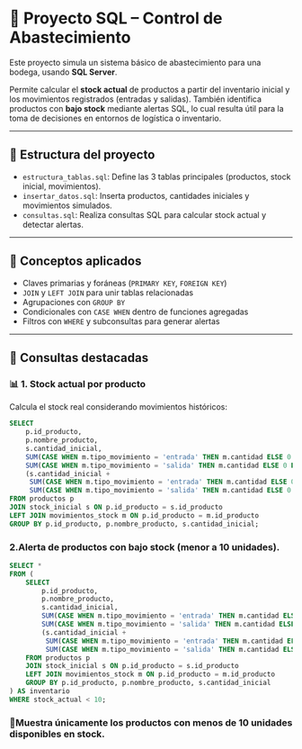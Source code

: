 # 🧾 Proyecto SQL – Control de Abastecimiento

Este proyecto simula un sistema básico de abastecimiento para una bodega, usando **SQL Server**.

Permite calcular el **stock actual** de productos a partir del inventario inicial y los movimientos registrados (entradas y salidas). También identifica productos con **bajo stock** mediante alertas SQL, lo cual resulta útil para la toma de decisiones en entornos de logística o inventario.

---

## 📁 Estructura del proyecto

- `estructura_tablas.sql`: Define las 3 tablas principales (productos, stock inicial, movimientos).
- `insertar_datos.sql`: Inserta productos, cantidades iniciales y movimientos simulados.
- `consultas.sql`: Realiza consultas SQL para calcular stock actual y detectar alertas.

---

## 🧠 Conceptos aplicados

- Claves primarias y foráneas (`PRIMARY KEY`, `FOREIGN KEY`)
- `JOIN` y `LEFT JOIN` para unir tablas relacionadas
- Agrupaciones con `GROUP BY`
- Condicionales con `CASE WHEN` dentro de funciones agregadas
- Filtros con `WHERE` y subconsultas para generar alertas

---

## 🧪 Consultas destacadas

### 📊 1. Stock actual por producto

Calcula el stock real considerando movimientos históricos:

```sql
SELECT 
    p.id_producto,
    p.nombre_producto,
    s.cantidad_inicial,
    SUM(CASE WHEN m.tipo_movimiento = 'entrada' THEN m.cantidad ELSE 0 END) AS total_entradas,
    SUM(CASE WHEN m.tipo_movimiento = 'salida' THEN m.cantidad ELSE 0 END) AS total_salidas,
    (s.cantidad_inicial + 
     SUM(CASE WHEN m.tipo_movimiento = 'entrada' THEN m.cantidad ELSE 0 END) - 
     SUM(CASE WHEN m.tipo_movimiento = 'salida' THEN m.cantidad ELSE 0 END)) AS stock_actual
FROM productos p
JOIN stock_inicial s ON p.id_producto = s.id_producto
LEFT JOIN movimientos_stock m ON p.id_producto = m.id_producto
GROUP BY p.id_producto, p.nombre_producto, s.cantidad_inicial;

```
### 2.Alerta de productos con bajo stock (menor a 10 unidades).

```sql
SELECT *
FROM (
    SELECT 
        p.id_producto,
        p.nombre_producto,
        s.cantidad_inicial,
        SUM(CASE WHEN m.tipo_movimiento = 'entrada' THEN m.cantidad ELSE 0 END) AS total_entradas,
        SUM(CASE WHEN m.tipo_movimiento = 'salida' THEN m.cantidad ELSE 0 END) AS total_salidas,
        (s.cantidad_inicial + 
         SUM(CASE WHEN m.tipo_movimiento = 'entrada' THEN m.cantidad ELSE 0 END) - 
         SUM(CASE WHEN m.tipo_movimiento = 'salida' THEN m.cantidad ELSE 0 END)) AS stock_actual
    FROM productos p
    JOIN stock_inicial s ON p.id_producto = s.id_producto
    LEFT JOIN movimientos_stock m ON p.id_producto = m.id_producto
    GROUP BY p.id_producto, p.nombre_producto, s.cantidad_inicial
) AS inventario
WHERE stock_actual < 10;

```
### 📌Muestra únicamente los productos con menos de 10 unidades disponibles en stock.